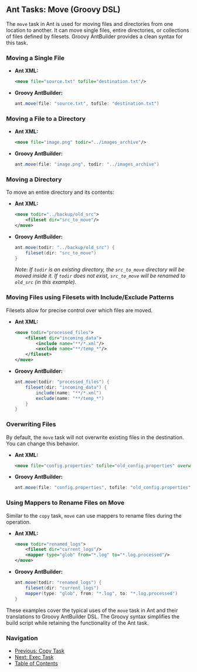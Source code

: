 ## Ant Tasks: Move (Groovy DSL)

The `move` task in Ant is used for moving files and directories from one location to another. It can move single files, entire directories, or collections of files defined by filesets. Groovy AntBuilder provides a clean syntax for this task.

### Moving a Single File

*   **Ant XML:**
    ```xml
    <move file="source.txt" tofile="destination.txt"/>
    ```
*   **Groovy AntBuilder:**
    ```groovy
    ant.move(file: "source.txt", tofile: "destination.txt")
    ```

### Moving a File to a Directory

*   **Ant XML:**
    ```xml
    <move file="image.png" todir="../images_archive"/>
    ```
*   **Groovy AntBuilder:**
    ```groovy
    ant.move(file: "image.png", todir: "../images_archive")
    ```

### Moving a Directory

To move an entire directory and its contents:

*   **Ant XML:**
    ```xml
    <move todir="../backup/old_src">
        <fileset dir="src_to_move"/>
    </move>
    ```
*   **Groovy AntBuilder:**
    ```groovy
    ant.move(todir: "../backup/old_src") {
        fileset(dir: "src_to_move")
    }
    ```
    *Note: If `todir` is an existing directory, the `src_to_move` directory will be moved inside it. If `todir` does not exist, `src_to_move` will be renamed to `old_src` (in this example).* 

### Moving Files using Filesets with Include/Exclude Patterns

Filesets allow for precise control over which files are moved.

*   **Ant XML:**
    ```xml
    <move todir="processed_files">
        <fileset dir="incoming_data">
            <include name="**/*.xml"/>
            <exclude name="**/temp_*"/>
        </fileset>
    </move>
    ```
*   **Groovy AntBuilder:**
    ```groovy
    ant.move(todir: "processed_files") {
        fileset(dir: "incoming_data") {
            include(name: "**/*.xml")
            exclude(name: "**/temp_*")
        }
    }
    ```

### Overwriting Files

By default, the `move` task will not overwrite existing files in the destination. You can change this behavior.

*   **Ant XML:**
    ```xml
    <move file="config.properties" tofile="old_config.properties" overwrite="true"/>
    ```
*   **Groovy AntBuilder:**
    ```groovy
    ant.move(file: "config.properties", tofile: "old_config.properties", overwrite: true)
    ```

### Using Mappers to Rename Files on Move

Similar to the `copy` task, `move` can use mappers to rename files during the operation.

*   **Ant XML:**
    ```xml
    <move todir="renamed_logs">
        <fileset dir="current_logs"/>
        <mapper type="glob" from="*.log" to="*.log.processed"/>
    </move>
    ```
*   **Groovy AntBuilder:**
    ```groovy
    ant.move(todir: "renamed_logs") {
        fileset(dir: "current_logs")
        mapper(type: "glob", from: "*.log", to: "*.log.processed")
    }
    ```

These examples cover the typical uses of the `move` task in Ant and their translations to Groovy AntBuilder DSL. The Groovy syntax simplifies the build script while retaining the functionality of the Ant task.

### Navigation

*   [Previous: Copy Task](09-Ant_Tasks_Copy_Groovy.md)
*   [Next: Exec Task](11-Ant_Tasks_Exec_Groovy.md)
*   [Table of Contents](00-Introduction_Groovy_Ant_Manual.md)
